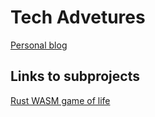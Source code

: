# Tech Advetures
[Personal blog](https://deedone.github.io/posts/rust-wasm/)

## Links to subprojects
[Rust WASM game of life](https://github.com/Deedone/techadv-src/tree/master/static/wasm-gol)
